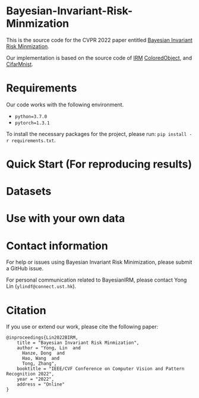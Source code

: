 # Bayesian-Invariant-Risk-Minmization
This is the source code for the CVPR 2022 paper entitled [Bayesian Invariant Risk Minmization]().

Our implementation is based on the source code of [IRM](https://github.com/facebookresearch/InvariantRiskMinimization)  [ColoredObject](https://github.com/Faruk-Ahmed/predictive_group_invariance), and [CifarMnist](https://github.com/HKUST-MLResearch/IRMBed).

# Requirements 
Our code works with the following environment.
* `python=3.7.0`
* `pytorch=1.3.1`

To install the necessary packages for the project, please run: `pip install -r requirements.txt`.

# Quick Start (For reproducing results)

# Datasets

# Use with your own data

# Contact information

For help or issues using Bayesian Invariant Risk Minimization, please submit a GitHub issue.

For personal communication related to BayesianIRM, please contact Yong Lin (`ylindf@connect.ust.hk`).

# Citation 
If you use or extend our work, please cite the following paper:
```
@inproceedings{Lin2022BIRM,
    title = "Bayesian Invariant Risk Minmization",
    author = "Yong, Lin  and
      Hanze, Dong  and
      Hao, Wang  and
      Tong, Zhang",
    booktitle = "IEEE/CVF Conference on Computer Vision and Pattern Recognition 2022",
    year = "2022",
    address = "Online"
}
```



